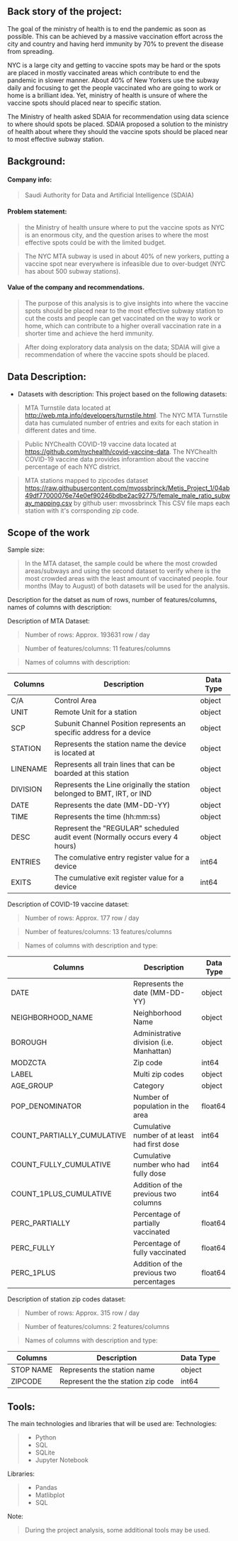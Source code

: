 ## Back story of the project:
The goal of the ministry of health is to end the pandemic as soon as possible. This can be achieved by a massive vaccination effort across the city and country and having herd immunity by 70% to prevent the disease from spreading.

NYC is a large city and getting to vaccine spots may be hard or the spots are placed in mostly vaccinated areas which contribute to end the pandemic in slower manner. About 40% of New Yorkers use the subway daily and focusing to get the people vaccinated who are going to work or home is a brilliant idea. Yet, ministry of health is unsure of where the vaccine spots should placed near to specific station.

The Ministry of health asked SDAIA for recommendation using data science to where should spots be placed. SDAIA proposed a solution to the ministry of health about where they should the vaccine spots should be placed near to most effective subway station.


## Background:
#### Company info:
> Saudi Authority for Data and Artificial Intelligence (SDAIA)

#### Problem statement:
> the Ministry of health unsure where to put the vaccine spots as NYC is an enormous city, and the question arises to where the most effective spots could be with the limited budget.

> The NYC MTA subway is used in about 40% of new yorkers, putting a vaccine spot near everywhere is infeasible due to over-budget (NYC has about 500 subway stations).
#### Value of the company and recommendations.
> The purpose of this analysis is to give insights into where the vaccine spots should be placed near to the most effective subway station to cut the costs and people can get vaccinated on the way to work or home, which can contribute to a higher overall vaccination rate in a shorter time and achieve the herd immunity.

> After doing exploratory data analysis on the data; SDAIA will give a recommendation of where the vaccine spots should be placed.
## Data Description:
* Datasets with description:
This project based on the following datasets:

> MTA Turnstile data located at http://web.mta.info/developers/turnstile.html.
The NYC MTA Turnstile data has cumulated number of entries and exits for each station in different dates and time. 

> Public NYChealth COVID-19 vaccine data located at https://github.com/nychealth/covid-vaccine-data.
The NYChealth COVID-19 vaccine data provides inforamtion about the vaccine percentage of each NYC district.

> MTA stations mapped to zipcodes dataset https://raw.githubusercontent.com/mvossbrinck/Metis_Project_1/04ab49df77000076e74e0ef90246bdbe2ac92775/female_male_ratio_subway_mapping.csv by github user: mvossbrinck
> This CSV file maps each station with it's corrsponding zip code.

## Scope of the work
Sample size:
> In the MTA dataset, the sample could be where the most crowded areas/subways and using the second dataset to verify where is the most crowded areas with the least amount of vaccinated people.
>  four months (May to August) of both datasets will be used for the analysis.

Description for the datset as num of rows, number of features/columns, names of columns with description:

Description of MTA Dataset:

> Number of rows: Approx. 193631 row / day

> Number of features/columns: 11 features/columns

> Names of columns with description:

| Columns     | Description | Data Type   |
| ----------- | ----------- | ----------- |
| C/A      | Control Area       | object  |
| UNIT   | Remote Unit for a station        | object|
| SCP      | Subunit Channel Position represents an specific address for a device       | object  |
| STATION   | Represents the station name the device is located at | object|
| LINENAME      | Represents all train lines that can be boarded at this station       |object  |
| DIVISION   | Represents the Line originally the station belonged to BMT, IRT, or IND        | object   |
| DATE   | Represents the date (MM-DD-YY)        | object   |
| TIME      | Represents the time (hh:mm:ss)     | object  |
| DESC   | Represent the "REGULAR" scheduled audit event (Normally occurs every 4 hours)        | object   |
| ENTRIES      | The comulative entry register value for a device       | int64|
| EXITS   | The cumulative exit register value for a device        | int64   |

Description of COVID-19 vaccine dataset:
> Number of rows: Approx. 177 row / day
 
> Number of features/columns: 13 features/columns

> Names of columns with description and type:

| Columns     | Description | Data Type   |
| ----------- | ----------- | ----------- |
| DATE      | Represents the date (MM-DD-YY)        | object  |
| NEIGHBORHOOD_NAME   | Neighborhood Name        | object|
| BOROUGH      | Administrative division  (i.e. Manhattan)     | object  |
| MODZCTA   | Zip code | int64|
| LABEL      | Multi zip codes       |object  |
| AGE_GROUP   | Category        | object   |
| POP_DENOMINATOR   | Number of population in the area | float64   |
| COUNT_PARTIALLY_CUMULATIVE      |   Cumulative number of at least had first dose   | int64  |
| COUNT_FULLY_CUMULATIVE   | Cumulative number who had fully dose        | int64   |
| COUNT_1PLUS_CUMULATIVE      |   Addition of the previous two columns     | int64|
| PERC_PARTIALLY   | Percentage of partially vaccinated        | float64   |
| PERC_FULLY   | Percentage of fully vaccinated        | float64   |
| PERC_1PLUS   | Addition of the previous two percentages        | float64   |

Description of station zip codes dataset:

> Number of rows: Approx. 315 row / day

> Number of features/columns: 2 features/columns

> Names of columns with description and type:

| Columns     | Description | Data Type   |
| ----------- | ----------- | ----------- |
| STOP NAME      | Represents the station name        | object  |
| ZIPCODE   | Represent the the station zip code        | int64 |



## Tools:
The main technologies and libraries that will be used are:
Technologies:
> - Python
> - SQL
> - SQLite
> - Jupyter Notebook

Libraries:
> - Pandas
> - Matlibplot
> - SQL

Note:
> During the project analysis, some additional tools may be used.

